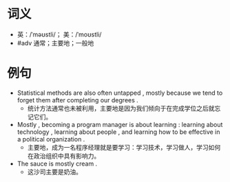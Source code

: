 # 词义
- 英：/ˈməʊstli/； 美：/ˈmoʊstli/
- #adv 通常；主要地；一般地
# 例句
- Statistical methods are also often untapped , mostly because we tend to forget them after completing our degrees .
	- 统计方法通常也未被利用，主要地是因为我们倾向于在完成学位之后就忘记它们。
- Mostly , becoming a program manager is about learning : learning about technology , learning about people , and learning how to be effective in a political organization .
	- 主要地，成为一名程序经理就是要学习：学习技术，学习做人，学习如何在政治组织中具有影响力。
- The sauce is mostly cream .
	- 这沙司主要是奶油。
